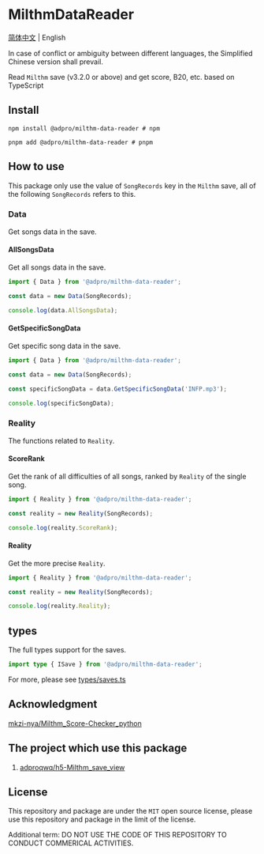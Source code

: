 # MilthmDataReader

[简体中文](./README.md) | English

In case of conflict or ambiguity between different languages, the Simplified Chinese version shall prevail.

Read `Milthm` save (v3.2.0 or above) and get score, B20, etc. based on TypeScript

## Install

```shell
npm install @adpro/milthm-data-reader # npm

pnpm add @adpro/milthm-data-reader # pnpm
```

## How to use

This package only use the value of `SongRecords` key in the `Milthm` save, all of the following `SongRecords` refers to this.

### Data

Get songs data in the save.

#### AllSongsData

Get all songs data in the save.

```typescript
import { Data } from '@adpro/milthm-data-reader';

const data = new Data(SongRecords);

console.log(data.AllSongsData);
```

#### GetSpecificSongData

Get specific song data in the save.

```typescript
import { Data } from '@adpro/milthm-data-reader';

const data = new Data(SongRecords);

const specificSongData = data.GetSpecificSongData('INFP.mp3');

console.log(specificSongData);
```

### Reality

The functions related to `Reality`.

#### ScoreRank

Get the rank of all difficulties of all songs, ranked by `Reality` of the single song.

```typescript
import { Reality } from '@adpro/milthm-data-reader';

const reality = new Reality(SongRecords);

console.log(reality.ScoreRank);
```

#### Reality

Get the more precise `Reality`.

```typescript
import { Reality } from '@adpro/milthm-data-reader';

const reality = new Reality(SongRecords);

console.log(reality.Reality);
```

## types

The full types support for the saves.

```typescript
import type { ISave } from '@adpro/milthm-data-reader';
```

For more, please see [types/saves.ts](./src/types/saves.ts)

## Acknowledgment

[mkzi-nya/Milthm_Score-Checker_python](https://github.com/mkzi-nya/Milthm_Score-Checker_python)

## The project which use this package

1. [adproqwq/h5-Milthm_save_view](https://github.com/adproqwq/h5-Milthm_save_view)

## License

This repository and package are under the `MIT` open source license, please use this repository and package in the limit of the license.

Additional term: DO NOT USE THE CODE OF THIS REPOSITORY TO CONDUCT COMMERICAL ACTIVITIES.